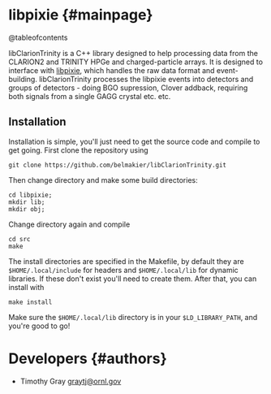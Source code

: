 # libpixie {#mainpage}

@tableofcontents

libClarionTrinity is a C++ library designed to help processing data
from the CLARION2 and TRINITY HPGe and charged-particle arrays. It is
designed to interface with <a href="https://github.com/belmakier/libpixie">libpixie</a>, which handles the raw data format
and event-building. libClarionTrinity processes the libpixie events
into detectors and groups of detectors - doing BGO supression, Clover
addback, requiring both signals from a single GAGG crystal etc. etc.

## Installation

Installation is simple, you'll just need to get the source code
and compile to get going. First clone the repository using

```
git clone https://github.com/belmakier/libClarionTrinity.git
```

Then change directory and make some build directories:

```
cd libpixie;
mkdir lib;
mkdir obj;
```

Change directory again and compile

```
cd src
make
```

The install directories are specified in the Makefile, by default they
are ```$HOME/.local/include``` for headers and ```$HOME/.local/lib```
for dynamic libraries. If these don't exist you'll need to create
them. After that, you can install with

```
make install
```

Make sure the ```$HOME/.local/lib``` directory is in your
```$LD_LIBRARY_PATH```, and you're good to go!

# Developers {#authors}
+ Timothy Gray <graytj@ornl.gov>
